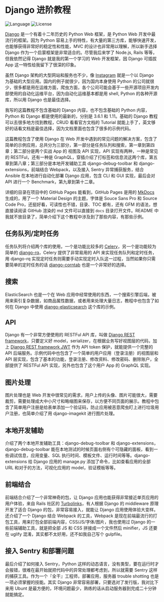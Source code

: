 # Django 进阶教程

![Language](https://img.shields.io/badge/language-Python-blue.svg?style=flat-square) ![License](https://img.shields.io/badge/license-MIT-blue.svg?style=flat-square)

[Django](https://www.djangoproject.com/) 是一个有着十二年历史的 Python Web 框架，是 Python Web 开发中最流行的框架。因为 Python 容易上手的特性，有大量的第三方库，能够快速开发，也能够获得非常好的稳定性和性能，MVC 的设计也非常用以理解，所以新手选择 Django 作为一个启蒙框架是非常适合的。尽管我后来学了 Node.js, Rails 等等，但我依然记得 Django 就是我的第一个学习的 Web 开发框架，因 Django 可插拔 App 这一特性给我留下了很深的印象。



虽然 Django 架构的大型网站和服务也不少，像 [Instagram](https://engineering.instagram.com/what-powers-instagram-hundreds-of-instances-dozens-of-technologies-adf2e22da2ad) 就是一个以 Django 为基础的大型应用。国内的例子就很少，因为国内本身使用 Python 的公司就很少，很多都是用在运维方面，爬虫方面，各个公司可能会基于一些开源项目开发内部使用的自动化运维平台，因为自动化运维基本都是用 shell, Python 的各种开源库，所以用 Django 也是最佳选择。



我写的这篇教程不包含基础的 Django 内容，也不包含基础的 Python 内容，Python 和 Django 都是使用的最新的，分别是 3.6.1 和 1.11。基础的 Django 教程可以去很多地方找到教程，CRUD 看看官方文档的 Tutorial 就能上手了，英文够好的话看文档是最佳选择，因为文档里面也包含了很多的示例代码。



这篇教程包含了使用 Django 在 Web 开发中遇到的常见问题的解决方案，包含了简单的示例应用，总共分为三部分，第一部分是任务队列和搜索，第一章到第四章；第二部分是两个实战 App 的 视图及 API 实现，API 实现有两种，一种是常见的 RESTFul，还有一种是 GraphQL，穿插介绍了打标签和信息流这两个库，第五章到第八章；第三部分是本地开发辅助工具 django-debug-toolbar 和 django-extensions，前端结合 Webpack，以及接入 Sentry 异常捕获服务，结合 Ansible 在本地进行自动化部署 Django 应用，包含 CLI 和 GUI 实现，最后会对 API 进行一个 Benchmark，第九章到第十二章。



详细的目录在项目中的 GitHub Pages 能看到，GitHub Pages 是用的 [MkDocs](http://mkdocs.org) 生成的，用了一个 Material Design 的主题，字体是 Souce Sans Pro 和 Source Code Pro，还挺好看，可读性也不错，目录、TOC 都有，还有 GFM 的语法，想直接读阅读 GitHub 渲染的 md 文件可以直接到 `docs` 目录打开文件。README 中我就不放目录了，简单介绍下这个教程中涉及到了那些内容，有那些示例。



## 任务队列/定时任务

任务队列将介绍两个库的使用，一个是功能比较多的 [Celery](http://docs.celeryproject.org/en/latest/index.html)，另一个是功能较为简单的 [django-rq](https://github.com/ui/django-rq)，Celery 提供了非常易用的 API 来实现任务队列和定时任务，用 django-rq 实现定时任务则需要手动实现定时入队这一过程，当然如果你只需要简单的定时任务的话 [django-corntab](https://github.com/kraiz/django-crontab) 也是一个非常好的选择。



## 搜索

ElasticSearch 也是一个在 Web 应用中经常使用的东西，一个搜索引擎后端，被用来索引复杂数据，如商品属性数据，或者用来处理大量日志，教程中也包含了如何在 Django 中使用 [django-elasticsearch](https://github.com/liberation/django-elasticsearch) 这个库的示例。



## API

Django 有一个非常方便使用的 RESTFul API 库，叫做 [Django REST framework](http://www.django-rest-framework.org)，只要定义好 model，serializer，在根据业务写好视图层的代码，加上 [Django REST framework JWT](http://getblimp.github.io/django-rest-framework-jwt/) 作为 API token 保护，就能提供一个完整的 API 后端服务。示例代码中也包含了一个简单的用户应用（登录注册）的视图层和 API 层实现，包含了基本的功能，登录注册、修改资料、修改密码、删除账户，全部提供了 RESTFul API 实现，另外也包含了这个用户 App 的 GraphQL 实现。



## 图片处理

图片处理也是 Web 开发中很常见的需求，用户上传的头像、图片可能很大，需要裁剪，需要处理成大中小尺寸和略缩图来保存，以方便不同页面的展示。教程中包含了简单用户注册是给表单添加一个验证码，防止应用被恶意爬虫盯上进行垃圾用户注册，也简单介绍了用 django-imagekit 进行图片处理。



## 本地开发辅助

介绍了两个本地开发辅助工具：django-debug-toolbar 和 django-extensions，django-debug-toolbar 能在本地测试的时候页面右侧有个可隐藏的面板，看到一些调试信息，应用变量、SQL 执行时间、模板文件、运行时间等等。django-extensions 给 Django 应用的 manage.py 添加了命令，比如查看应用的全部 URL 和对于的方法，可视化应用的 model，验证模板等等。



## 前端结合

前端结合介绍了一个非常神奇的包，让 Django 应用也能获得非常接近单页应用的用户体验，来自 Rails 社区的 [Turbolinks](https://github.com/turbolinks/turbolinks)，有人根据 Django 的 middleware 原理开发了适合 Django 的包，非常容易接入，就能让 Django 应用使用体验大变样。还介绍了一个 Django 结合 Webpack 的工具，Webpack 是现在前端最流行的打包工具，用来打包全部前端内容，CSS/JS/字体/图片，我也使用过 Django 的一些前端辅助工具，就是把全部 JS 和 CSS 拼接成一个文件然后 minifier，JS 还要在 uglify 混淆，其实都不太好用，还不如我自己写个 gulpfile。



## 接入 Sentry 和部署问题

最后介绍了如何接入 Sentry，Python 这样的动态语言，没有类型，要在运行时才会报错，很难在最开始就把代码中的异常处理都考虑到，所以就需要 Sentry 这样的捕获工具。作为一个『全干』工程师，部署应用，服务器 trouble shotting 也是一项必须掌握的技能。其实 Django 非常容易部署，只要选对了发行版，我对比下来用 Ubunt 是最方便的，环境问题最少，熟练的话从启动服务器到完成二十分钟就能搞定。
